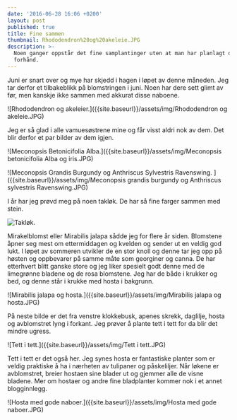 ```yaml
---
date: '2016-06-28 16:06 +0200'
layout: post
published: true
title: Fine sammen
thumbnail: Rhododendron%20og%20akeleie.JPG
description: >-
  Noen ganger oppstår det fine samplantinger uten at man har planlagt det på
  forhånd.
---
```


Juni er snart over og mye har skjedd i hagen i løpet av denne måneden. Jeg tar derfor et tilbakeblikk på blomstringen i juni. Noen har dere sett glimt av før, men kanskje ikke sammen med akkurat disse naboene. 

![Rhododendron og akeleier.]({{site.baseurl}}/assets/img/Rhododendron og akeleie.JPG)

Jeg er så glad i alle vamuesøstrene mine og får visst aldri nok av dem. Det blir derfor et par bilder av dem igjen.

![Meconopsis Betonicifolia Alba.]({{site.baseurl}}/assets/img/Meconopsis betonicifolia Alba og iris.JPG)

![Meconopsis Grandis Burgundy og Anthriscus Sylvestris Ravenswing. ]({{site.baseurl}}/assets/img/Meconopsis grandis burgundy og Anthriscus sylvestris Ravenswing.JPG)

<!--more-->

I år har jeg prøvd meg på noen takløk. De har så fine farger sammen med stein. 

![Takløk.]({{site.baseurl}}/assets/img/Sempervivum.JPG)

Mirakelblomst eller Mirabilis jalapa sådde jeg for flere år siden. Blomstene åpner seg mest om ettermiddagen og kvelden og sender ut en veldig god lukt. I løpet av sommeren utvikler de en stor knoll og denne tar jeg opp på høsten og oppbevarer på samme måte som georginer og canna. De har etterhvert blitt ganske store og jeg liker spesielt godt denne med de limegrønne bladene og de rosa blomstene. Jeg har de både i krukker og bed, og denne står i krukke med hosta i bakgrunn.

![Mirabilis jalapa og hosta.]({{site.baseurl}}/assets/img/Mirabilis jalapa og hosta.JPG)

På neste bilde er det fra venstre klokkebusk, apenes skrekk, daglilje, hosta og avblomstret lyng i forkant. Jeg prøver å plante tett i tett for da blir det mindre ugress. 

![Tett i tett.]({{site.baseurl}}/assets/img/Tett i tett.JPG)

Tett i tett er det også her. Jeg synes hosta er fantastiske planter som er veldig praktiske å ha i nærheten av tulipaner og påskeliljer. Når løkene er avblomstret, breier hostaen sine blader ut og gjemmer alle de visne bladene. Mer om hostaer og andre fine bladplanter kommer nok i et annet blogginnlegg.

![Hosta med gode naboer.]({{site.baseurl}}/assets/img/Hosta med gode naboer.JPG)
